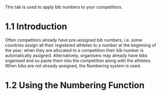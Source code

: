 <!-- TITLE: Training Manual - Numbering Tab -->

This tab is used to apply bib numbers to your competitiors.

# 1.1 Introduction

Often competitors already have pre-assigned bib numbers, i.e. some countries assign all their registered athletes to a number at the beginning of the year; when they are allocated to a competition their bib number is automatically assigned. Alternatively, organisers may already have bibs organised and so paste them into the competition along with the athletes. When bibs are not already assigned, the Numbering system is used. 

# 1.2 Using the Numbering Function